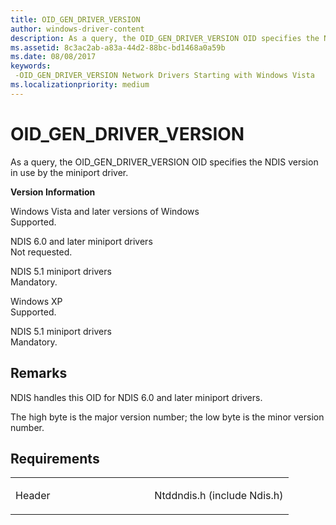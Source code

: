 ```yaml
---
title: OID_GEN_DRIVER_VERSION
author: windows-driver-content
description: As a query, the OID_GEN_DRIVER_VERSION OID specifies the NDIS version in use by the miniport driver.
ms.assetid: 8c3ac2ab-a83a-44d2-88bc-bd1468a0a59b
ms.date: 08/08/2017
keywords: 
 -OID_GEN_DRIVER_VERSION Network Drivers Starting with Windows Vista
ms.localizationpriority: medium
---
```


# OID\_GEN\_DRIVER\_VERSION


As a query, the OID\_GEN\_DRIVER\_VERSION OID specifies the NDIS version in use by the miniport driver.

**Version Information**

<a href="" id="windows-vista-and-later-versions-of-windows"></a>Windows Vista and later versions of Windows  
Supported.

<a href="" id="ndis-6-0-and-later-miniport-drivers"></a>NDIS 6.0 and later miniport drivers  
Not requested.

<a href="" id="ndis-5-1-miniport-drivers"></a>NDIS 5.1 miniport drivers  
Mandatory.

<a href="" id="windows-xp"></a>Windows XP  
Supported.

<a href="" id="ndis-5-1-miniport-drivers"></a>NDIS 5.1 miniport drivers  
Mandatory.

Remarks
-------

NDIS handles this OID for NDIS 6.0 and later miniport drivers.

The high byte is the major version number; the low byte is the minor version number.

Requirements
------------

<table>
<colgroup>
<col width="50%" />
<col width="50%" />
</colgroup>
<tbody>
<tr class="odd">
<td><p>Header</p></td>
<td>Ntddndis.h (include Ndis.h)</td>
</tr>
</tbody>
</table>

 

 





